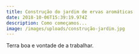 ```yaml
---
title: Construção do jardim de ervas aromáticas
date: 2018-10-06T15:39:19.974Z
description: Como começamos...
image: /images/uploads/construção-jardim.jpg
---
```

Terra boa e vontade de a trabalhar.